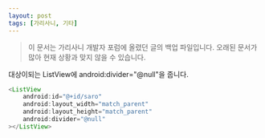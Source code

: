 ```yaml
---
layout: post
tags: [가리사니, 기타]
---
```


> 이 문서는 가리사니 개발자 포럼에 올렸던 글의 백업 파일입니다.
오래된 문서가 많아 현재 상황과 맞지 않을 수 있습니다.


대상이되는 ListView에 android:divider="@null"을 줍니다.

``` java
<ListView
	android:id="@+id/saro"
	android:layout_width="match_parent"
	android:layout_height="match_parent"
	android:divider="@null"
></ListView>
```